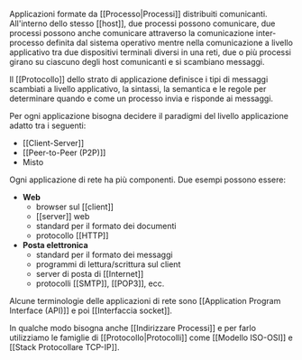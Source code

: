 Applicazioni formate da [[Processo|Processi]] distribuiti comunicanti.
All'interno dello stesso [[host]], due processi possono comunicare, due processi possono anche comunicare attraverso la comunicazione inter-processo definita dal sistema operativo mentre nella comunicazione a livello applicativo tra due dispositivi terminali diversi in una reti, due o più processi girano su ciascuno degli host comunicanti e si scambiano messaggi.

Il [[Protocollo]] dello strato di applicazione definisce i tipi di messaggi scambiati a livello applicativo, la sintassi, la semantica e le regole per determinare quando e come un processo invia e risponde ai messaggi.

Per ogni applicazione bisogna decidere il paradigmi del livello applicazione adatto tra i seguenti:
-  [[Client-Server]]
- [[Peer-to-Peer (P2P)]]
- Misto

Ogni applicazione di rete ha più componenti. Due esempi possono essere:
- **Web**
	-  browser sul [[client]]
	- [[server]] web
	- standard per il formato dei documenti
	- protocollo [[HTTP]]
- **Posta elettronica**
	- standard per il formato dei messaggi
	- programmi di lettura/scrittura sul client
	- server di posta di [[Internet]]
	- protocolli [[SMTP]], [[POP3]], ecc.

Alcune terminologie delle applicazioni di rete sono  [[Application Program Interface (API)]] e poi [[Interfaccia socket]].

In qualche modo bisogna anche [[Indirizzare Processi]] e per farlo utilizziamo le famiglie di [[Protocollo|Protocolli]] come [[Modello ISO-OSI]] e [[Stack Protocollare TCP-IP]].


